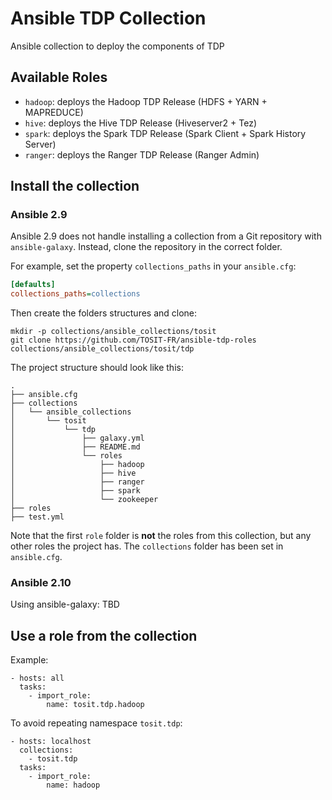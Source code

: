 # Ansible TDP Collection

Ansible collection to deploy the components of TDP 

## Available Roles

- `hadoop`: deploys the Hadoop TDP Release (HDFS + YARN + MAPREDUCE)
- `hive`: deploys the Hive TDP Release (Hiveserver2 + Tez)
- `spark`: deploys the Spark TDP Release (Spark Client + Spark History Server)
- `ranger`: deploys the Ranger TDP Release (Ranger Admin)

## Install the collection

### Ansible 2.9
Ansible 2.9 does not handle installing a collection from a Git repository with `ansible-galaxy`. Instead, clone the repository in the correct folder.

For example, set the property `collections_paths` in your `ansible.cfg`:
```ini
[defaults]
collections_paths=collections
```

Then create the folders structures and clone:
```
mkdir -p collections/ansible_collections/tosit
git clone https://github.com/TOSIT-FR/ansible-tdp-roles collections/ansible_collections/tosit/tdp
```

The project structure should look like this:

```
.
├── ansible.cfg
├── collections
│   └── ansible_collections
│       └── tosit
│           └── tdp
│               ├── galaxy.yml
│               ├── README.md
│               └── roles
│                   ├── hadoop
│                   ├── hive
│                   ├── ranger
│                   ├── spark
│                   └── zookeeper
├── roles
├── test.yml

```
Note that the first `role` folder is **not** the roles from this collection, but any other roles the project has. The `collections` folder has been set in `ansible.cfg`.

### Ansible 2.10

Using ansible-galaxy: TBD

## Use a role from the collection

Example:
```
- hosts: all
  tasks:
    - import_role:
        name: tosit.tdp.hadoop
```

To avoid repeating namespace `tosit.tdp`:
```
- hosts: localhost
  collections:
    - tosit.tdp
  tasks:
    - import_role:
        name: hadoop

```
